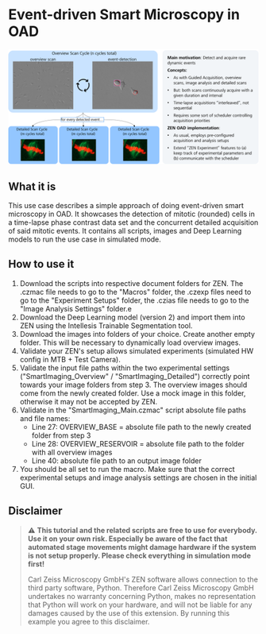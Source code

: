 # Event-driven Smart Microscopy in OAD

<p><img src="./Misc/workflow_overview.png" title="Event-driven Smart Microscopy in OAD - Overview" width="1280"></p>

## What it is

This use case describes a simple approach of doing event-driven smart microscopy in OAD. It showcases the detection of mitotic (rounded) cells in a time-lapse phase contrast data set and the concurrent detailed acquisition of said mitotic events. It contains all scripts, images and Deep Learning models to run the use case in simulated mode. 

## How to use it

1) Download the scripts into respective document folders for ZEN. The .czmac file needs to go to the "Macros" folder, the .czexp files need to go to the "Experiment Setups" folder, the .czias file needs to go to the "Image Analysis Settings" folder.e
2) Download the Deep Learning model (version 2) and import them into ZEN using the Intellesis Trainable Segmentation tool. 
3) Download the images into folders of your choice. Create another empty folder. This will be necessary to dynamically load overview images.
4) Validate your ZEN's setup allows simulated experiments (simulated HW config in MTB + Test Camera).
5) Validate the input file paths within the two experimental settings ("SmartImaging_Overview" / "SmartImaging_Detailed") correctly point towards your image folders from step 3. The overview images should come from the newly created folder. Use a mock image in this folder, otherwise it may not be accepted by ZEN.
6) Validate in the "SmartImaging_Main.czmac" script absolute file paths and file names:
   - Line 27: OVERVIEW_BASE = absolute file path to the newly created folder from step 3
   - Line 28: OVERVIEW_RESERVOIR = absolute file path to the folder with all overview images
   - Line 40: absolute file path to an output image folder
7) You should be all set to run the macro. Make sure that the correct experimental setups and image analysis settings are chosen in the initial GUI.

## Disclaimer

> :warning: **This tutorial and the related scripts are free to use for everybody. Use it on your own risk. Especially be aware of the fact that automated stage movements might damage hardware if the system is not setup properly. Please check everything in simulation mode first!**
>
> Carl Zeiss Microscopy GmbH's ZEN software allows connection to the third party software, Python. Therefore Carl Zeiss Microscopy GmbH undertakes no warranty concerning Python, makes no representation that Python will work on your hardware, and will not be liable for any damages caused by the use of this extension. By running this example you agree to this disclaimer.
